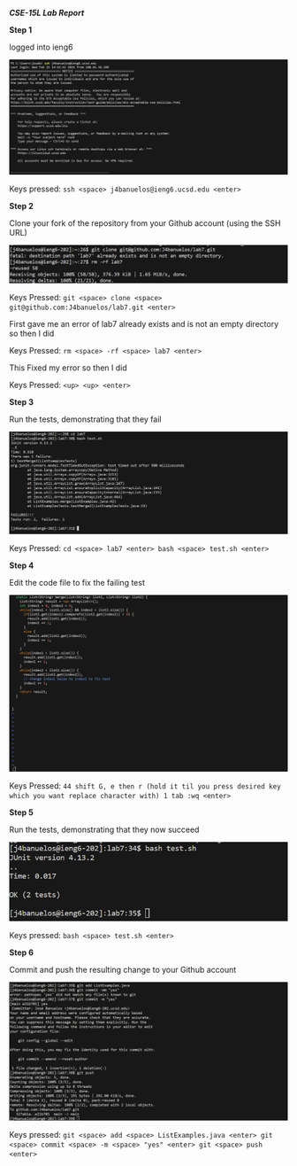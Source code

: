 ***CSE-15L Lab Report***

**Step 1**

logged into ieng6

![Image](LabReport4.1.png)

Keys pressed: `ssh <space> j4banuelos@ieng6.ucsd.edu <enter> `

**Step 2**

Clone your fork of the repository from your Github account (using the SSH URL)

![Image](LabReport4.2.png)

Keys Pressed: `git <space> clone <space> git@github.com:J4banuelos/lab7.git <enter>` 

First gave me an error of lab7 already exists and is not an empty directory so then I did 

Keys Pressed: `rm <space> -rf <space> lab7 <enter>`

This Fixed my error so then I did

Keys Pressed: `<up> <up> <enter>`


**Step 3**

Run the tests, demonstrating that they fail

![Image](LabReport4.3.png)

 Keys Pressed: `cd <space> lab7 <enter> bash <space> test.sh <enter>`

**Step 4**

Edit the code file to fix the failing test

![Image](LabReport4.4.png)

 Keys Pressed: `44 shift G, e then r (hold it til you press desired key which you want replace character with) 1 tab :wq <enter>`

**Step 5**

Run the tests, demonstrating that they now succeed

![Image](LabReport4.5.png)

Keys pressed: `bash <space> test.sh <enter>`

**Step 6**

Commit and push the resulting change to your Github account 

![Image](LabReport4.6.png)

Keys pressed: `git <space> add <space> ListExamples.java <enter> git <space> commit <space> -m <space> "yes" <enter> git <space> push <enter>`


